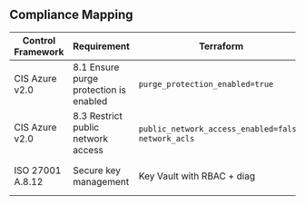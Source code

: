 ## Compliance Mapping
| Control Framework | Requirement | Terraform | Static Analysis |
|---|---|---|---|
| CIS Azure v2.0 | 8.1 Ensure purge protection is enabled | `purge_protection_enabled=true` | `CKV_AZURE_189`, `AZU023` |
| CIS Azure v2.0 | 8.3 Restrict public network access | `public_network_access_enabled=false`, `network_acls` | `CKV_AZURE_190`, `AZU024` |
| ISO 27001 A.8.12 | Secure key management | Key Vault with RBAC + diag | Policy-as-code evidence |